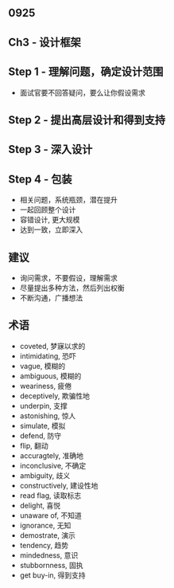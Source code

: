 ## 0925

## Ch3 - 设计框架

## Step 1 - 理解问题，确定设计范围
- 面试官要不回答疑问，要么让你假设需求

## Step 2 - 提出高层设计和得到支持

## Step 3 - 深入设计

## Step 4 - 包装
- 相关问题，系统瓶颈，潜在提升
- 一起回顾整个设计
- 容错设计, 更大规模
- 达到一致，立即深入

## 建议
- 询问需求，不要假设，理解需求
- 尽量提出多种方法，然后列出权衡
- 不断沟通，广播想法

## 术语
- coveted, 梦寐以求的
- intimidating, 恐吓
- vague, 模糊的
- ambiguous, 模糊的
- weariness, 疲倦
- deceptively, 欺骗性地
- underpin, 支撑
- astonishing, 惊人
- simulate, 模拟
- defend, 防守
- flip, 翻动
- accuragtely, 准确地
- inconclusive, 不确定
- ambiguity, 歧义
- constructively, 建设性地
- read flag, 读取标志
- delight, 喜悦
- unaware of, 不知道
- ignorance, 无知
- demostrate, 演示
- tendency, 趋势
- mindedness, 意识
- stubbornness, 固执
- get buy-in, 得到支持
